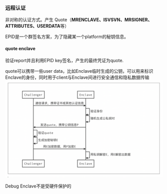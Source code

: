### 远程认证

非对称的认证方式。产生 Quote（**MRENCLAVE、ISVSVN、MRSIGNER、ATTRIBUTES、USERDATA**等）

EPID是一个群签名方案，为了隐藏某一个platform的秘钥信息。

#### quote enclave

验证report并且利用EPID key签名，产生的最终凭证为quote.

quote可以携带一些user data，比如Enclave临时生成的公钥，可以用来标识Enclave的身份，同时用于client与Enclave间进行安全通信和隐私数据传输
![Image text](./pics/remote_attestation.png)

Debug Enclave不是受硬件保护的

